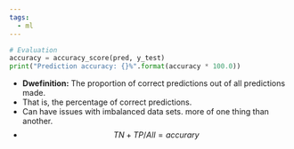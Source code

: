 ```yaml
---
tags:
  - ml
---
```


```python
# Evaluation
accuracy = accuracy_score(pred, y_test)
print("Prediction accuracy: {}%".format(accuracy * 100.0))
```

- **Dwefinition:** The proportion of correct predictions out of all predictions made.
- That is, the percentage of correct predictions.
- Can have issues with imbalanced data sets. more of one thing than another.
- $$TN + TP/ All=accurary$$